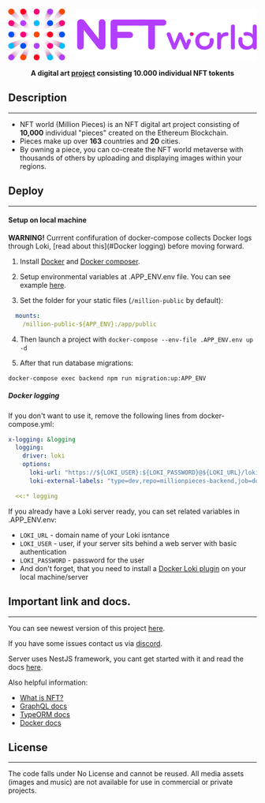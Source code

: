 <p align="center">
  <img src="./public/files/logo.svg" />
</p>

<p align="center">
  <strong>
    A digital art <a href="https://millionpieces.io/">project</a> consisting 10.000 individual NFT tokents
  </strong>
</p>

## Description

---

- NFT world (Million Pieces) is an NFT digital art project consisting of **10,000** individual "pieces" created on the Ethereum Blockchain. 
- Pieces make up over **163** countries and **20** cities.
- By owning a piece, you can co-create the NFT world metaverse with thousands of others by uploading and displaying images within your regions.

## Deploy

---

#### Setup on local machine

**WARNING!** Currrent confifuration of docker-compose collects Docker logs through Loki, [read about this](#Docker logging) before moving forward.

1. Install [Docker](https://docs.docker.com/engine/install/) and [Docker composer](https://docs.docker.com/compose/install/).

2. Setup environmental variables at .APP_ENV.env file.
You can see example [here](https://github.com/million-pieces/millionpieces-backend/blob/development/.example.env).

3. Set the folder for your static files (`/million-public` by default):

```yaml
  mounts:
    /million-public-${APP_ENV}:/app/public
```

4. Then launch a project with `docker-compose --env-file .APP_ENV.env up -d`

5. After that run database migrations:

```shell
docker-compose exec backend npm run migration:up:APP_ENV
```

##### Docker logging

If you don't want to use it, remove the following lines from docker-compose.yml:

```yml
x-logging: &logging
  logging:
    driver: loki
    options:
      loki-url: "https://${LOKI_USER}:${LOKI_PASSWORD}@${LOKI_URL}/loki/api/v1/push"
      loki-external-labels: "type=dev,repo=millionpieces-backend,job=docker,container_name={{.Name}}"
```

```yml
  <<:* logging
```

If you already have a Loki server ready, you can set related variables in .APP_ENV.env:

- `LOKI_URL` - domain name of your Loki isntance
- `LOKI_USER` - user, if your server sits behind a web server with basic authentication
- `LOKI_PASSWORD` - password for the user
- And don't forget, that you need to install a [Docker Loki plugin](https://docs.docker.com/engine/install/) on your local machine/server


## Important link and docs.

---

You can see newest version of this project [here](https://millionpieces.io/).

If you have some issues contact us via [discord](https://discord.com/invite/ZyXmhH9AwF).

Server uses NestJS framework, you cant get started with it and read the docs [here](https://docs.nestjs.com/).

Also helpful information:
- [What is NFT?](https://en.wikipedia.org/wiki/Non-fungible_token)
- [GraphQL docs](https://graphql.org/learn/)
- [TypeORM docs](https://typeorm.io/)
- [Docker docs](https://docs.docker.com/)

## License

---

The code falls under No License and cannot be reused.
All media assets (images and music) are not available for use in commercial or private projects.
